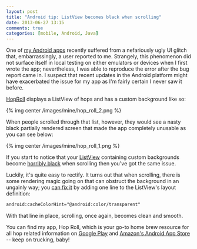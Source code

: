 ```yaml
---
layout: post
title: "Android tip: ListView becomes black when scrolling"
date: 2013-06-27 13:15
comments: true
categories: [mobile, Android, Java]
---
```


One of [my Android apps](https://play.google.com/store/apps/details?id=com.b50.hoproll) recently suffered from a nefariously ugly UI glitch that, embarrassingly, a user reported to me.  Strangely, this phenomenon did not surface itself in local testing on either emulators or devices when I first wrote the app; nevertheless, I was able to reproduce the error after the bug report came in. I suspect that recent updates in the Android platform might have exacerbated the issue for my app as I'm fairly certain I never saw it before. 

[HopRoll](http://www.amazon.com/Beacon50-Hop-Roll/dp/B00A9Z5P42/ref=sr_1_1?ie=UTF8&qid=1370959609&sr=8-1&keywords=hoproll) displays a ListView of hops and has a custom background like so: 

{% img center /images/mine/hop_roll_2.png %}

When people scrolled through that list, however, they would see a nasty black partially rendered screen that made the app completely unusable as you can see below:

{% img center /images/mine/hop_roll_1.png %}


If you start to notice that your [ListView](http://developer.android.com/reference/android/widget/ListView.html) containing custom backgrounds become [horribly black](http://android-developers.blogspot.com/2009/01/why-is-my-list-black-android.html) when scrolling then you've got the same issue. 

Luckily, it's quite easy to rectify. It turns out that when scrolling, there is some rendering magic going on that can obstruct the background in an ungainly way; you [can fix it](http://stackoverflow.com/questions/2833057/background-listview-becomes-black-when-scrolling) by adding one line to the ListView's layout definition:

``` xml Adding this to your ListView Layout definition will fix the issue
android:cacheColorHint="@android:color/transparent"
```

With that line in place, scrolling, once again, becomes clean and smooth. 

You can find my app, Hop Roll, which is your go-to home brew resource for all hop related information on [Google Play](https://play.google.com/store/apps/details?id=com.b50.hoproll) and [Amazon's Android App Store](http://www.amazon.com/Beacon50-Hop-Roll/dp/B00A9Z5P42/ref=sr_1_1?ie=UTF8&qid=1370959609&sr=8-1&keywords=hoproll) -- keep on trucking, baby! 
